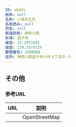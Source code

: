 ```yaml
---
ID: xbAYo
総称: null
名称: 小坂天王社
名称読み: null
別名: null
都道府県: 神奈川県
区域: 逗子市
緯度: 35.2972845
経度: 139.5579119
郵便番号: 2490008
住所: 神奈川県逗子市小坪４丁目８−９
---
```


## その他

### 参考URL

| URL | 説明          |
| --- | ------------- |
|     | OpenStreetMap |

